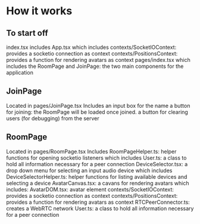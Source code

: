 # How it works

## To start off
index.tsx includes
  App.tsx which includes
    contexts/SocketIOContext: provides a socketio connection as context
    contexts/PositionsContext: provides a function for rendering avatars as context
    pages/index.tsx which includes
      the RoomPage and JoinPage: the two main components for the application

## JoinPage
Located in pages/JoinPage.tsx
Includes
  an input box for the name
  a button for joining: the RoomPage will be loaded once joined.
  a button for clearing users (for debugging) from the server

## RoomPage
Located in pages/RoomPage.tsx
Includes
  RoomPageHelper.ts: helper functions for opening socketio listeners which includes
    User.ts: a class to hold all information necessary for a peer connection
  DeviceSelector.tsx: a drop down menu for selecting an input audio device which includes
    DeviceSelectorHelper.ts: helper functions for listing available devices and selecting a device 
  AvatarCanvas.tsx: a cavans for rendering avatars which includes:
    AvatarDOM.tsx: avatar element
  contexts/SocketIOContext: provides a socketio connection as context
  contexts/PositionsContext: provides a function for rendering avatars as context
  RTCPeerConnector.ts: creates a WebRTC network
  User.ts: a class to hold all information necessary for a peer connection
